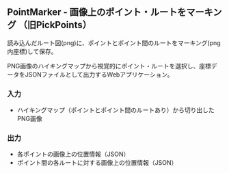 ## PointMarker - 画像上のポイント・ルートをマーキング （旧PickPoints）

読み込んだルート図(png)に、ポイントとポイント間のルートをマーキング(png内座標)して保存。

PNG画像のハイキングマップから視覚的にポイント・ルートを選択し、座標データをJSONファイルとして出力するWebアプリケーション。

### 入力
- ハイキングマップ（ポイントとポイント間のルートあり）から切り出したPNG画像

### 出力
- 各ポイントの画像上の位置情報（JSON）
- ポイント間の各ルートに対する画像上の位置情報（JSON）